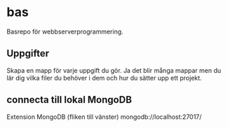 # bas
Basrepo för webbserverprogrammering.

## Uppgifter
Skapa en mapp för varje uppgift du gör. Ja det blir många mappar men du lär dig vilka filer du behöver i dem och hur du sätter upp ett projekt. 

## connecta till lokal MongoDB
Extension MongoDB (fliken till vänster)
mongodb://localhost:27017/
